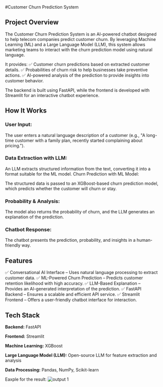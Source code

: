 #Customer Churn Prediction System

## Project Overview

The Customer Churn Prediction System is an AI-powered chatbot designed to help telecom companies predict customer churn. By leveraging Machine Learning (ML) and a Large Language Model (LLM), this system allows marketing teams to interact with the churn prediction model using natural language.

It provides:
✅ Customer churn predictions based on extracted customer details.
✅ Probabilities of churn risk to help businesses take preventive actions.
✅ AI-powered analysis of the prediction to provide insights into customer behavior.

The backend is built using FastAPI, while the frontend is developed with Streamlit for an interactive chatbot experience.

## How It Works

### User Input:

The user enters a natural language description of a customer (e.g., "A long-time customer with a family plan, recently started complaining about pricing.").

### Data Extraction with LLM:

An LLM extracts structured information from the text, converting it into a format suitable for the ML model.
Churn Prediction with ML Model:

The structured data is passed to an XGBoost-based churn prediction model, which predicts whether the customer will churn or stay.

### Probability & Analysis:

The model also returns the probability of churn, and the LLM generates an explanation of the prediction.

### Chatbot Response:

The chatbot presents the prediction, probability, and insights in a human-friendly way.

## Features
✅ Conversational AI Interface – Uses natural language processing to extract customer data.
✅ ML-Powered Churn Prediction – Predicts customer retention likelihood with high accuracy.
✅ LLM-Based Explanation – Provides an AI-generated interpretation of the prediction.
✅ FastAPI Backend – Ensures a scalable and efficient API service.
✅ Streamlit Frontend – Offers a user-friendly chatbot interface for interaction.

## Tech Stack

**Backend:** FastAPI

**Frontend:** Streamlit

**Machine Learning:** XGBoost

**Large Language Model (LLM):** Open-source LLM for feature extraction and analysis

**Data Processing:** Pandas, NumPy, Scikit-learn


Eaxple for the result:
![output 1](https://github.com/user-attachments/assets/16d854c0-eff4-4bea-ba63-e78efeb3efdf)

